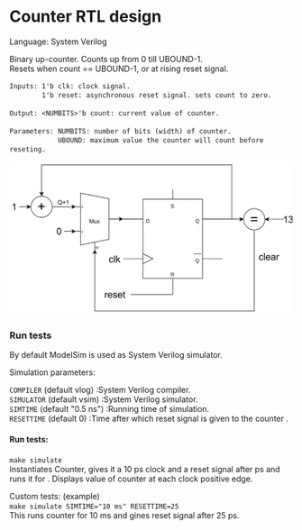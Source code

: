 # Counter RTL design
Language: System Verilog

Binary up-counter. Counts up from 0 till UBOUND-1.\
Resets when count == UBOUND-1, or at rising reset signal.

    Inputs: 1'b clk: clock signal.
            1'b reset: asynchronous reset signal. sets count to zero.
            
    Output: <NUMBITS>'b count: current value of counter.

    Parameters: NUMBITS: number of bits (width) of counter.
                UBOUND: maximum value the counter will count before reseting.

![image](Counter.svg)

### Run tests
By default ModelSim is used as System Verilog simulator.

Simulation parameters:

`COMPILER` (default vlog)     :System Verilog compiler.\
`SIMULATOR` (default vsim)    :System Verilog simulator.\
`SIMTIME` (default "0.5 ns")  :Running time of simulation.\
`RESETTIME` (default 0)       :Time after which reset signal is given to the counter  .

#### Run tests:
`make simulate`\
Instantiates Counter, gives it a 10 ps clock and a reset signal after <RESETTIME> ps and runs it for <SIMTIME>. Displays value of counter at each clock positive edge.

Custom tests: (example)\
`make simulate SIMTIME="10 ms" RESETTIME=25`\
This runs counter for 10 ms and gines reset signal after 25 ps.






